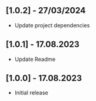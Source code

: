 ## [1.0.2] - 27/03/2024

- Update project dependencies

## [1.0.1] - 17.08.2023

- Update Readme

## [1.0.0] - 17.08.2023

- Initial release
